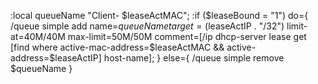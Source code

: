 :local queueName "Client- $leaseActMAC";
:if ($leaseBound = "1") do={
    /queue simple add name=$queueName target=($leaseActIP . "/32") limit-at=40M/40M max-limit=50M/50M comment=[/ip dhcp-server lease get [find where active-mac-address=$leaseActMAC && active-address=$leaseActIP] host-name];
} else={
    /queue simple remove $queueName
}
